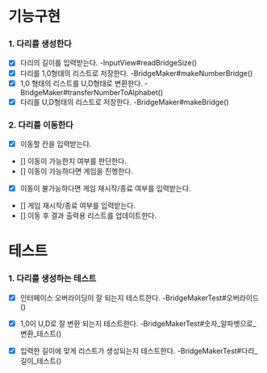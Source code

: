 # 기능구현
### 1. 다리를 생성한다
- [x] 다리의 길이를 입력받는다.  -InputView#readBridgeSize()
- [x] 다리를 1,0형태의 리스트로 저장한다.  -BridgeMaker#makeNumberBridge()
- [x] 1,0 형태의 리스트를 U,D형태로 변환한다.  -BridgeMaker#transferNumberToAlphabet()
- [x] 다리를 U,D형태의 리스트로 저장한다.  -BridgeMaker#makeBridge()

### 2. 다리를 이동한다
- [x] 이동할 칸을 입력받는다.
- [] 이동이 가능한지 여부를 판단한다.
- [] 이동이 가능하다면 게임을 진행한다.
- [x] 이동이 불가능하다면 게임 재시작/종료 여부를 입력받는다.
- [] 게임 재시작/종료 여부를 입력받는다.
- [] 이동 후 결과 출력용 리스트를 업데이트한다.


# 테스트
### 1. 다리를 생성하는 테스트
- [x] 인터페이스 오버라이딩이 잘 되는지 테스트한다.  -BridgeMakerTest#오버라이드()
- [x] 1,0이 U,D로 잘 변환 되는지 테스트한다.  -BridgeMakerTest#숫자_알파벳으로_변환_테스트()
- [x] 입력한 길이에 맞게 리스트가 생성되는지 테스트한다.  -BridgeMakerTest#다리_길이_테스트()


